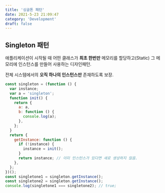 ```yaml
---
title: '싱글톤 패턴'
date: 2021-5-23 21:09:47
category: 'Development'
draft: false
---
```


## Singleton 패턴

애플리케이션이 시작될 때 어떤 클래스가 **최초 한번만** 메모리를 할당하고(Static) 그 메모리에 인스턴스를 만들어 사용하는 디자인패턴.

전체 시스템에서의 **오직 하나의 인스턴스만** 존재하도록 보장.

```jsx
const singleton = (function () {
  var instance;
  var a = 'singleton';
  function init() {
    return {
      a: a,
      b: function () {
        console.log(a);
      },
    };
  }
  return {
    getInstance: function () {
      if (!instance) {
        instance = init();
      }
      return instance; // 이미 인스턴스가 있다면 새로 생성하지 않음.
    },
  };
})();
const singletone1 = singleton.getInstance();
const singletone2 = singleton.getInstance();
console.log(singletone1 === singletone2); // true;
```

